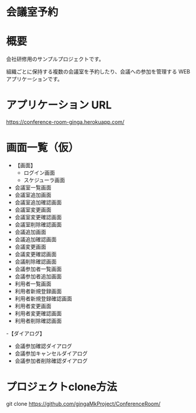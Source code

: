 # 会議室予約
# 概要
会社研修用のサンプルプロジェクトです。

組織ごとに保持する複数の会議室を予約したり、会議への参加を管理する WEB アプリケーションです。

# アプリケーション URL
https://conference-room-ginga.herokuapp.com/

# 画面一覧（仮）
- 【画面】
  - ログイン画面
  - スケジューラ画面
 - 会議室一覧画面
 - 会議室追加画面
 - 会議室追加確認画面
 - 会議室変更画面
 - 会議室変更確認画面
 - 会議室削除確認画面
 - 会議追加画面
 - 会議追加確認画面
 - 会議変更画面
 - 会議変更確認画面
 - 会議削除確認画面
 - 会議参加者一覧画面
 - 会議参加者追加画面
 - 利用者一覧画面
 - 利用者新規登録画面
 - 利用者新規登録確認画面
 - 利用者変更画面
 - 利用者変更確認画面
 - 利用者削除確認画面
 
-【ダイアログ】
 - 会議参加確認ダイアログ
 - 会議参加キャンセルダイアログ
 - 会議参加者削除確認ダイアログ
 
# プロジェクトclone方法
git clone https://github.com/gingaMkProject/ConferenceRoom/
